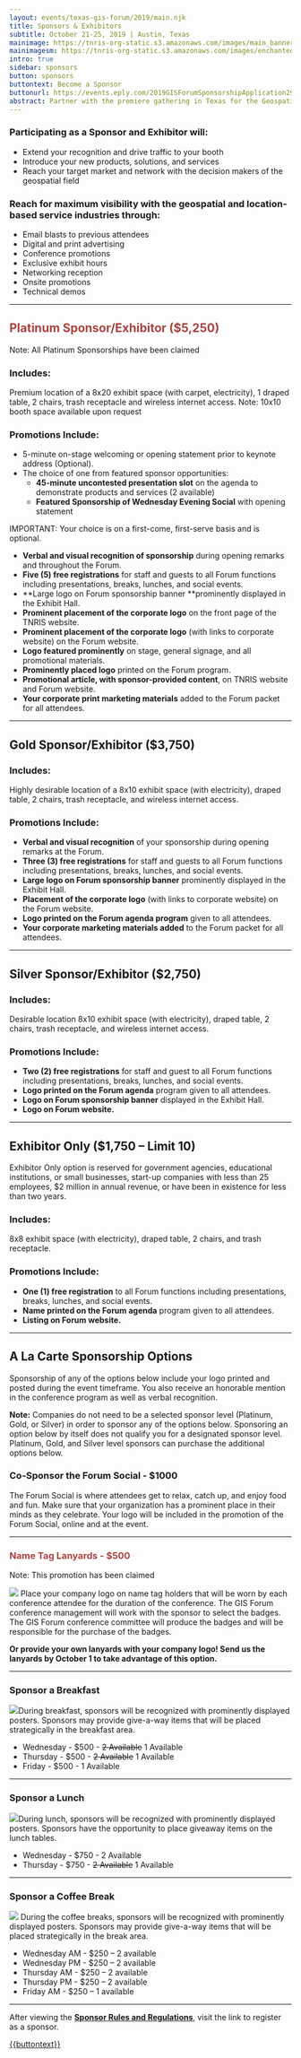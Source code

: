 ```yaml
---
layout: events/texas-gis-forum/2019/main.njk
title: Sponsors & Exhibitors
subtitle: October 21-25, 2019 | Austin, Texas
mainimage: https://tnris-org-static.s3.amazonaws.com/images/main_banner_lg.jpg
mainimagesm: https://tnris-org-static.s3.amazonaws.com/images/enchantedTopo-sm.jpg
intro: true
sidebar: sponsors
button: sponsors
buttontext: Become a Sponsor
buttonurl: https://events.eply.com/2019GISForumSponsorshipApplication2969304
abstract: Partner with the premiere gathering in Texas for the Geospatial Professionals to reach your customers and your community.
---
```


### Participating as a Sponsor and Exhibitor will:

-   Extend your recognition and drive traffic to your booth
-   Introduce your new products, solutions, and services
-   Reach your target market and network with the decision makers of the geospatial field

### Reach for maximum visibility with the geospatial and location-based service industries through:

-   Email blasts to previous attendees
-   Digital and print advertising
-   Conference promotions
-   Exclusive exhibit hours
-   Networking reception
-   Onsite promotions
-   Technical demos

* * *

<h2 style="color: #a94442"> Platinum Sponsor/Exhibitor ($5,250) </h2>

<div class="alert alert-danger" role="alert">
  Note: All Platinum Sponsorships have been claimed
</div>

### Includes:

Premium location of a 8x20 exhibit space (with carpet, electricity), 1 draped table, 2 chairs, trash receptacle and wireless internet access. Note: 10x10 booth space available upon request

### Promotions Include:

-   5-minute on-stage welcoming or opening statement prior to keynote address (Optional).
-   The choice of one from featured sponsor opportunities:
    -   **45-minute uncontested presentation slot** on the agenda to demonstrate products and services (2 available)
    -   **Featured Sponsorship of Wednesday Evening Social** with opening statement

IMPORTANT: Your choice is on a first-come, first-serve basis and is optional.

-   **Verbal and visual recognition of sponsorship** during opening remarks and throughout the Forum.
-   **Five (5) free registrations** for staff and guests to all Forum functions including presentations, breaks, lunches, and social events.
-   **Large logo on Forum sponsorship banner **prominently displayed in the Exhibit Hall.
-   **Prominent placement of the corporate logo** on the front page of the TNRIS website.
-   **Prominent placement of the corporate logo** (with links to corporate website) on the Forum website.
-   **Logo featured prominently** on stage, general signage, and all promotional materials.
-   **Prominently placed logo** printed on the Forum program.
-   **Promotional article, with sponsor-provided content**, on TNRIS website and Forum website.
-   **Your corporate print marketing materials** added to the Forum packet for all attendees.

* * *

## Gold Sponsor/Exhibitor ($3,750)

### Includes:

Highly desirable location of a 8x10 exhibit space (with electricity), draped table, 2 chairs, trash receptacle, and wireless internet access.

### Promotions Include:

-   **Verbal and visual recognition** of your sponsorship during opening remarks at the Forum.
-   **Three (3) free registrations** for staff and guests to all Forum functions including presentations, breaks, lunches, and social events.
-   **Large logo on Forum sponsorship banner** prominently displayed in the Exhibit Hall.
-   **Placement of the corporate logo** (with links to corporate website) on the Forum website.
-   **Logo printed on the Forum agenda program** given to all attendees.
-   **Your corporate marketing materials added** to the Forum packet for all attendees.

* * *

## Silver Sponsor/Exhibitor ($2,750)

### Includes:

Desirable location 8x10 exhibit space (with electricity), draped table, 2 chairs, trash receptacle, and wireless internet access.

### Promotions Include:

-   **Two (2) free registrations** for staff and guest to all Forum functions including presentations, breaks, lunches, and social events.
-   **Logo printed on the Forum agenda** program given to all attendees.
-   **Logo on Forum sponsorship banner** displayed in the Exhibit Hall.
-   **Logo on Forum website.**

* * *

## Exhibitor Only ($1,750 – Limit 10)

Exhibitor Only option is reserved for government agencies, educational institutions, or small businesses, start-up companies with less than 25 employees, $2 million in annual revenue, or have been in existence for less than two years.

### Includes:

8x8 exhibit space (with electricity), draped table, 2 chairs, and trash receptacle.

### Promotions Include:

-   **One (1) free registration** to all Forum functions including presentations, breaks, lunches, and social events.
-   **Name printed on the Forum agenda** program given to all attendees.
-   **Listing on Forum website.**

* * *

<h2 id="additional-sponsors">A La Carte Sponsorship Options</h2>

<p class="lead">
  Sponsorship of any of the options below include your logo printed and posted during the event timeframe. You also receive an honorable mention in the conference program as well as verbal recognition.
</p>

**Note:** Companies do not need to be a selected sponsor level (Platinum, Gold, or Silver) in order to sponsor any of the options below. Sponsoring an option below by itself does not qualify you for a designated sponsor level. Platinum, Gold, and Silver level sponsors can purchase the additional options below.

### Co-Sponsor the Forum Social - $1000

<p>
  The Forum Social is where attendees get to relax, catch up, and enjoy food and fun. Make sure that your organization has a prominent place in their minds as they celebrate. Your logo will be included in the promotion of the Forum Social, online and at the event.
</p>

* * *

<h3 style="color: #a94442"> Name Tag Lanyards - $500</h3>

<div class="alert alert-danger" role="alert">
  Note: This promotion has been claimed
</div>

<p>
  <img class="img-responsive pull-right alacarte" src="https://tnris-org-static.s3.amazonaws.com/images/lanyard.png"> Place your company logo on name tag holders that will be worn by each conference attendee for the duration of the conference. The GIS Forum conference management will work with the sponsor to select the badges. The GIS Forum conference committee will produce the badges and will be responsible for the purchase of the badges.
</p>

**Or provide your own lanyards with your company logo! Send us the lanyards by October 1 to take advantage of this option.**

* * *

### Sponsor a Breakfast

<p>
  <img class="img-responsive pull-right" src="https://tnris-org-static.s3.amazonaws.com/images/breakfast.jpg">During breakfast, sponsors will be recognized with prominently displayed posters. Sponsors may provide give-a-way items that will be placed strategically in the breakfast area.
</p>

-   Wednesday - $500 - ~~2 Available~~ 1 Available
-   Thursday - $500 - ~~2 Available~~ 1 Available
-   Friday - $500 - 1 Available

* * *

### Sponsor a Lunch

<p>
  <img class="img-responsive pull-right" src="https://tnris-org-static.s3.amazonaws.com/images/lunch.jpg">During lunch, sponsors will be recognized with prominently displayed posters. Sponsors have the opportunity to place giveaway items on the lunch tables.
</p>

-   Wednesday - $750 - 2 Available
-   Thursday - $750 - ~~2 Available~~ 1 Available

* * *

### Sponsor a Coffee Break

<p>
  <img class="img-responsive pull-right alacarte" src="https://tnris-org-static.s3.amazonaws.com/images/coffee.jpg"> During the coffee breaks, sponsors will be recognized with prominently displayed posters. Sponsors may provide give-a-way items that will be placed strategically in the break area.
</p>

-   Wednesday AM - $250 – 2 available
-   Wednesday PM - $250 – 2 available
-   Thursday AM - $250 – 2 available
-   Thursday PM - $250 – 2 available
-   Friday AM - $250 – 1 available

* * *

<p class="lead">
   After viewing the <a href="https://tnris-org-static.s3.amazonaws.com/documents/tx-gis-forum-sponsor-rules-and-regulations-2019.pdf"><strong> Sponsor Rules and Regulations</strong></a>, visit the link  to register as a sponsor.
</p>
<p>
  <a class="btn btn-lg btn-periwinkle pull-left" href="{{buttonurl}}" target="_blank"><i class="glyphicon glyphicon-pencil"></i> {{buttontext}}</a>
</p>
